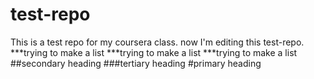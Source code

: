 # test-repo
This is a test repo for my coursera class.  now I'm editing this test-repo.
***trying to make a list
***trying to make a list
***trying to make a list
##secondary heading
###tertiary heading
#primary heading


